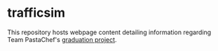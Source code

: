 # trafficsim

This repository hosts webpage content detailing information regarding Team PastaChef's [graduation project](https://pastachefs.github.io/trafficsim). 
